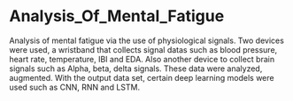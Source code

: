 # Analysis_Of_Mental_Fatigue
Analysis of mental fatigue via the use of physiological signals.
Two devices were used, a wristband that collects signal datas such as blood pressure, heart rate, temperature, IBI and EDA.
Also another device to collect brain signals such as Alpha, beta, delta signals.
These data were analyzed, augmented.
With the output data set, certain deep learning models were used such as CNN, RNN and LSTM.
